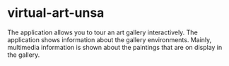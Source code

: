 # virtual-art-unsa
The application allows you to tour an art gallery interactively. The application shows information about the gallery environments. Mainly, multimedia information is shown about the paintings that are on display in the gallery.
